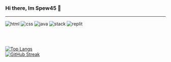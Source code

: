 ### Hi there, Im Spew45 👋
<hr>

<p align="left">
  <img alt="html" src="https://img.shields.io/badge/Learning-html-orange/?logo=html5&logoColor=orange=&color=orange">
  <img alt="css" src="https://img.shields.io/badge/Learning-css-blue/?logo=css3&logoColor=blue&color=blue">
  <img alt="java" src="https://img.shields.io/badge/Learning-javascript-yellow/?logo=javascript&logoColor=yellow=&color=yellow">
  <img src="https://img.shields.io/badge/Uses-stackoverflow-blue/?logo=stackoverflow&logoColor=warning&color=ef8236" alt="stack">
  <img alt="replit" src="https://img.shields.io/badge/Editor-replit-yellow/?logo=replit&logoColor=55676e=&color=55676e">
    </p>
<br>
</br>


[![Top Langs](https://github-readme-stats.vercel.app/api/top-langs/?username=Spew45&theme=dark)](https://github.com/anuraghazra/github-readme-stats)
<br>
[![GitHub Streak](https://github-readme-streak-stats.herokuapp.com?user=Spew45&theme=dark&date_format=M%20j%5B%2C%20Y%5D)](https://git.io/streak-stats)
